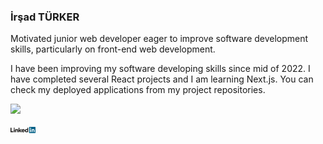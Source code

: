 ### İrşad TÜRKER

Motivated junior web developer eager to improve software development skills, particularly on front-end web development.


I have been improving my software developing skills since mid of 2022. I have completed several React projects and I am learning Next.js. You can check my deployed applications from my project repositories.


![](https://komarev.com/ghpvc/?username=wspawned&color=green)

<a href="https://www.linkedin.com/in/ir%C5%9Fad-t%C3%BCrker-56b4b5170/" target="_blank"><img src='./images/linkedin.svg' alt='LinkedIn' width="8%"></a>

